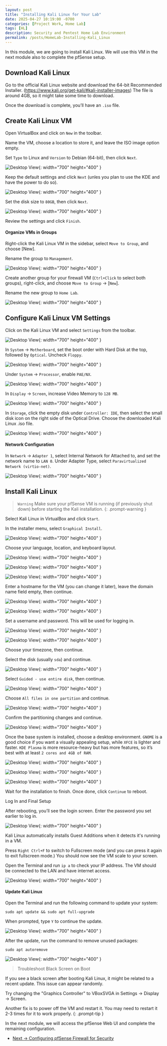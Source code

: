 ```yaml
---
layout: post
title: "Installing Kali Linux for Your Lab"
date: 2025-04-27 10:19:00 -0700
categories: [Project Work, Home Lab]
tags: [HL]
description: Security and Pentest Home Lab Environment
permalink: /posts/HomeLab-Installing-Kali_Linux
---
```


In this module, we are going to install Kali Linux. We will use this VM in the next module also to complete the pfSense setup.

## Download Kali Linux

Go to the official Kali Linux website and download the 64-bit Recommended Installer. (https://www.kali.org/get-kali/#kali-installer-images) The file is around 4GB, so it might take some time to download.

Once the download is complete, you’ll have an `.iso` file.

## Create Kali Linux VM

Open VirtualBox and click on `New` in the toolbar.

Name the VM, choose a location to store it, and leave the ISO image option empty.

Set `Type` to Linux and `Version` to Debian (64-bit), then click `Next`.

![Desktop View](/assets/img/HomeLab/HL-45.png){: width="700" height="400" }

Keep the default settings and click `Next` (unles you plan to use the KDE and have the power to do so).

![Desktop View](/assets/img/HomeLab/HL-46.png){: width="700" height="400" }

Set the disk size to `80GB`, then click `Next`.

![Desktop View](/assets/img/HomeLab/HL-47.png){: width="700" height="400" }

Review the settings and click `Finish`.

#### Organize VMs in Groups

Right-click the Kali Linux VM in the sidebar, select `Move to Group`, and choose [New].

Rename the group to `Management`.

![Desktop View](/assets/img/HomeLab/HL-48.png){: width="700" height="400" }

Create another group for your firewall VM (`Ctrl+Click` to select both groups), right-click, and choose `Move to Group` → [`New`].

Rename the new group to `Home Lab`.

![Desktop View](/assets/img/HomeLab/HL-49.png){: width="700" height="400" }

## Configure Kali Linux VM Settings

Click on the Kali Linux VM and select `Settings` from the toolbar.

![Desktop View](/assets/img/HomeLab/HL-50.png){: width="700" height="400" }

In `System` → `Motherboard`, set the boot order with Hard Disk at the top, followed by `Optical`. Uncheck `Floppy`.

![Desktop View](/assets/img/HomeLab/HL-51.png){: width="700" height="400" }

Under `System` → `Processor`, enable `PAE/NX`.

![Desktop View](/assets/img/HomeLab/HL-54.png){: width="700" height="400" }

In `Display` → `Screen`, increase Video Memory to `128 MB`.

![Desktop View](/assets/img/HomeLab/HL-52.png){: width="700" height="400" }

In `Storage`, click the empty disk under `Controller: IDE`, then select the small disk icon on the right side of the Optical Drive. Choose the downloaded Kali Linux .iso file.

![Desktop View](/assets/img/HomeLab/HL-53.png){: width="700" height="400" }

#### Network Configuration

In `Network` → `Adapter 1`, select Internal Network for Attached to, and set the network name to `LAN 0`. Under Adapter Type, select `Paravirtualized Network (virtio-net)`.

![Desktop View](/assets/img/HomeLab/HL-55.png){: width="700" height="400" }

## Install Kali Linux

> `Warning`
Make sure your pfSense VM is running (if previously shut down) before starting the Kali installation.
{: .prompt-warning }

Select Kali Linux in VirtualBox and click `Start`.

In the installer menu, select `Graphical Install`.

![Desktop View](/assets/img/HomeLab/HL-56.png){: width="700" height="400" }

Choose your language, location, and keyboard layout.

![Desktop View](/assets/img/HomeLab/HL-57.png){: width="700" height="400" }

![Desktop View](/assets/img/HomeLab/HL-58.png){: width="700" height="400" }

![Desktop View](/assets/img/HomeLab/HL-59.png){: width="700" height="400" }

Enter a hostname for the VM (you can change it later), leave the domain name field empty, then continue.

![Desktop View](/assets/img/HomeLab/HL-60.png){: width="700" height="400" }

![Desktop View](/assets/img/HomeLab/HL-61.png){: width="700" height="400" }

Set a username and password. This will be used for logging in.

![Desktop View](/assets/img/HomeLab/HL-62.png){: width="700" height="400" }

![Desktop View](/assets/img/HomeLab/HL-63.png){: width="700" height="400" }

Choose your timezone, then continue.

Select the disk (usually `sda`) and continue.

![Desktop View](/assets/img/HomeLab/HL-65.png){: width="700" height="400" }

Select `Guided - use entire disk`, then continue.

![Desktop View](/assets/img/HomeLab/HL-64.png){: width="700" height="400" }

Choose `All files in one partition` and continue.

![Desktop View](/assets/img/HomeLab/HL-66.png){: width="700" height="400" }

Confirm the partitioning changes and continue.

![Desktop View](/assets/img/HomeLab/HL-67.png){: width="700" height="400" }

Once the base system is installed, choose a desktop environment. `GNOME` is a good choice if you want a visually appealing setup, while `XFCE` is lighter and faster. `KDE Plasma` is more resource-heavy but has more features, so it’s best with at least `2 cores and 4GB of RAM`.

![Desktop View](/assets/img/HomeLab/HL-68.png){: width="700" height="400" }

![Desktop View](/assets/img/HomeLab/Hl-69.png){: width="700" height="400" }

![Desktop View](/assets/img/HomeLab/HL-70.png){: width="700" height="400" }

Wait for the installation to finish. Once done, click `Continue` to reboot.

Log In and Final Setup

After rebooting, you’ll see the login screen. Enter the password you set earlier to log in.

![Desktop View](/assets/img/HomeLab/HL-71.png){: width="700" height="400" }

Kali Linux automatically installs Guest Additions when it detects it's running in a VM.

Press `Right Ctrl+F` to switch to Fullscreen mode (and you can press it again to exit fullscreen mode.) You should now see the VM scale to your screen.

Open the Terminal and run `ip a` to check your IP address. The VM should be connected to the LAN and have internet access.

![Desktop View](/assets/img/HomeLab/HL-72.png){: width="700" height="400" }

#### Update Kali Linux

Open the Terminal and run the following command to update your system:

```shell
sudo apt update && sudo apt full-upgrade
```

When prompted, type `Y` to continue the update.

![Desktop View](/assets/img/HomeLab/HL-73.png){: width="700" height="400" }

After the update, run the command to remove unused packages:

```shell
sudo apt autoremove
```

![Desktop View](/assets/img/HomeLab/HL-74.png){: width="700" height="400" }

>Troubleshoot Black Screen on Boot

If you see a black screen after booting Kali Linux, it might be related to a recent update. This issue can appear randomly.

Try changing the "Graphics Controller" to VBoxSVGA in Settings → Display → Screen.

Another fix is to power off the VM and restart it. You may need to restart it 2-3 times for it to work properly.
{: .prompt-tip }

In the next module, we will access the pfSense Web UI and complete the remaining configuration.

- [Next → Configuring pfSense Firewall for Security](/posts/HomeLab-pfSense_Configuration)